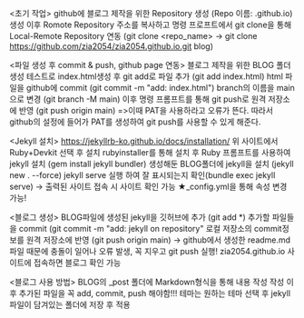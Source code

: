 <초기 작업>
github에 블로그 제작을 위한 Repository 생성 (Repo 이름: <username>.github.io)
생성 이후 Romote Repository 주소를 복사하고 명령 프로프트에서 git clone을 통해 Local-Remote Repository 연동
(git clone <repo_name><path> → git clone https://github.com/zia2054/zia2054.github.io.git blog)

<파일 생성 후 commit & push, github page 연동>
블로그 제작을 위한 BLOG 폴더 생성
테스트로 index.html생성 후 git add로 파일 추가 (git add index.html)
html 파일을 github에 commit
(git commit -m "add: index.html")
branch의 이름을 main으로 변경
(git branch -M main)
이후 명령 프롬프트를 통해 git push로 원격 저장소에 반영 (git push origin main)
=>이때 PAT을 사용하라고 오류가 뜬다. 따라서 github의 설정에 들어가 PAT를 생성하여 git push를 사용할 수 있게 해준다.

<Jekyll 설치>
https://jekyllrb-ko.github.io/docs/installation/ 
위 사이트에서 Ruby+Devkit 선택 후  설치
rubyinstaller를 통해 설치 후 Ruby 프롬프트를 사용하여 jekyll 설치 (gem install jekyll bundler)
생성해둔 BLOG폴더에 jekyll을 설치 (jekyll new . --force)
jekyll serve 실행 하여 잘 표시되는지 확인(bundle exec jekyll serve) → 출력된 사이트 접속 시 사이트 확인 가능
★_config.yml을 통해 속성 변경 가능!

<블로그 생성>
BLOG파일에 생성된 jekyll을 깃허브에 추가 (git add *)
추가할 파일들을 commit (git commit -m "add: jekyll on repository"
로컬 저장소의 commit정보를 원격 저장소에 반영 (git push origin main) → github에서 생성한 readme.md파일 때문에 충돌이 일어나 오류 발생, 꼭 지우고 git push 실행!
zia2054.github.io 사이트에 접속하면 블로그 확인 가능

<블로그 사용 방법>
BLOG의 _post 폴더에 Markdown형식을 통해 내용 작성
작성 이후 추가된 파일을 꼭 add, commit, push 해야함!!!
테마는 원하는 테마 선택 후 jekyll파일이 담겨있는 폴더에 저장 후 적용
